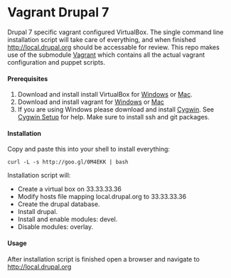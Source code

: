 Vagrant Drupal 7
==============

Drupal 7 specific vagrant configured VirtualBox. The single command line installation script will take care
of everything, and when finished http://local.drupal.org should be accessable for review. This repo makes
use of the submodule [Vagrant](https://github.com/delphian/vagrant) which contains all the actual vagrant
configuration and puppet scripts.

#### Prerequisites ####

1. Download and install install VirtualBox for [Windows](http://download.virtualbox.org/virtualbox/4.2.6/VirtualBox-4.2.6-82870-Win.exe) or [Mac](http://download.virtualbox.org/virtualbox/4.2.6/VirtualBox-4.2.6-82870-OSX.dmg).
2. Download and install vagrant for [Windows](http://files.vagrantup.com/packages/476b19a9e5f499b5d0b9d4aba5c0b16ebe434311/Vagrant.msi) or [Mac](http://files.vagrantup.com/packages/476b19a9e5f499b5d0b9d4aba5c0b16ebe434311/Vagrant.dmg)
3. If you are using Windows please download and install [Cygwin](http://cygwin.com/setup.exe). See [Cygwin Setup](http://cygwin.com/cygwin-ug-net/setup-net.html#setup-packages) for help. Make sure to install ssh and git packages.

#### Installation ####

Copy and paste this into your shell to install everything:

```
curl -L -s http://goo.gl/0M4EKK | bash
```

Installation script will:

 * Create a virtual box on 33.33.33.36
 * Modify hosts file mapping local.drupal.org to 33.33.33.36
 * Create the drupal database.
 * Install drupal.
 * Install and enable modules: devel.
 * Disable modules: overlay.

#### Usage ####

After installation script is finished open a browser and navigate to http://local.drupal.org
